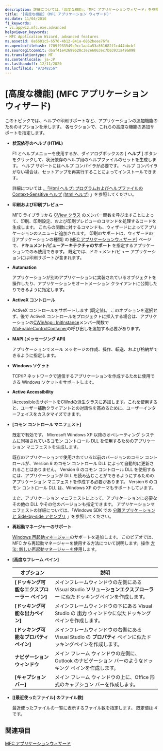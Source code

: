 ```yaml
---
description: 詳細については、「高度な機能」、「MFC アプリケーションウィザード」を参照してください。
title: '[高度な機能] (MFC アプリケーション ウィザード)'
ms.date: 11/04/2016
f1_keywords:
- vc.appwiz.mfc.exe.advanced
helpviewer_keywords:
- MFC Application Wizard, advanced features
ms.assetid: 8a6681c5-6576-4b12-841a-6862beee76fa
ms.openlocfilehash: f709f933549c9cc1aa4a53a361682f1c444bbcbf
ms.sourcegitcommit: d6af41e42699628c3e2e6063ec7b03931a49a098
ms.translationtype: MT
ms.contentlocale: ja-JP
ms.lasthandoff: 12/11/2020
ms.locfileid: "97248256"
---
```

# <a name="advanced-features-mfc-application-wizard"></a>[高度な機能] (MFC アプリケーション ウィザード)

このトピックでは、ヘルプや印刷サポートなど、アプリケーションの追加機能のためのオプションを示します。 各セクションで、これらの高度な機能の追加サポートを指定します。

- **状況依存のヘルプ (HTML)**

   F1 とヘルプメニューを使用するか、ダイアログボックスの [ **ヘルプ** ] ボタンをクリックして、状況依存のヘルプ用のヘルプファイルのセットを生成します。 ヘルプ サポートにはヘルプ コンパイラが必要です。 ヘルプ コンパイラがない場合は、セットアップを再実行することによってインストールできます。

   詳細については [、「Html ヘルプ: プログラムおよびヘルプファイルの Context-Sensitive ヘルプ](../../mfc/html-help-context-sensitive-help-for-your-programs.md) [(html ヘルプ)](../../build/reference/help-files-html-help.md) 」を参照してください。

- **印刷および印刷プレビュー**

   MFC ライブラリから [CView クラス](../../mfc/reference/cview-class.md) のメンバー関数を呼び出すことによって、印刷、印刷設定、および印刷プレビューのコマンドを処理するコードを生成します。 これらの関数に対するコマンドも、ウィザードによってアプリケーションのメニューに追加されます。 印刷のサポートは、ウィザードの [[アプリケーションの種類] の [MFC アプリケーションウィザード](../../mfc/reference/application-type-mfc-application-wizard.md)] ページで、**ドキュメント/ビューアーキテクチャのサポート** を指定するアプリケーションでのみ使用できます。 既定では、ドキュメント/ビュー アプリケーションには印刷サポートが含まれます。

- **Automation**

   アプリケーションが別のアプリケーションに実装されているオブジェクトを操作したり、アプリケーションをオートメーション クライアントに公開したりできるように指定します。

- **ActiveX コントロール**

   ActiveX コントロールをサポートします (既定値)。 このオプションを選択せず、後で ActiveX コントロールをプロジェクトに挿入する場合は、アプリケーションの[CWinApp:: InitInstance](../../mfc/reference/cwinapp-class.md#initinstance)メンバー関数で[AfxEnableControlContainer](ole-initialization.md#afxenablecontrolcontainer)の呼び出しを追加する必要があります。

- **MAPI (メッセージング API)**

   アプリケーションでメール メッセージの作成、操作、転送、および格納ができるように指定します。

- **Windows ソケット**

   TCP/IP ネットワークで通信するアプリケーションを作成するために使用できる Windows ソケットをサポートします。

- **Active Accessibility**

   [IAccessible](/windows/win32/api/oleacc/nn-oleacc-iaccessible)のサポートを[CWnd](../../mfc/reference/cwnd-class.md)の派生クラスに追加します。これを使用すると、ユーザー補助クライアントとの対話性を高めるために、ユーザーインターフェイスをカスタマイズできます。

- **[コモン コントロール マニフェスト]**

   既定で有効です。 Microsoft Windows XP 以降のオペレーティング システムに同梱されているコモン コントロール DLL を使用するためのアプリケーション マニフェストを生成します。

   既存のアプリケーションで使用されている以前のバージョンのコモン コントロールが、Version 6 のコモン コントロール DLL によって自動的に更新されることはありません。 Version 6 のコモン コントロール DLL を使用するには、アプリケーションが DLL を読み込むことができるようにするためのアプリケーション マニフェストを作成する必要があります。 Version 6 のコモン コントロール DLL は、Windows XP のテーマもサポートしています。

   また、アプリケーション マニフェストによって、アプリケーションに必要なその他の DLL やその他のバージョンも指定できます。 アプリケーションマニフェストの詳細については、「Windows SDK での [分離アプリケーションと Side-by-side アセンブリ](/windows/win32/SbsCs/isolated-applications-and-side-by-side-assemblies-portal) 」を参照してください。

- **再起動マネージャーのサポート**

   [Windows 再起動マネージャー](/windows/win32/RstMgr/using-restart-manager)のサポートを追加します。 このビデオでは、MFC から再起動マネージャーを使用する方法について説明します。操作 [方法: 新しい再起動マネージャーを使用](/previous-versions/visualstudio/visual-studio-2010/dd831853(v%3dvs.100))します。

- **[高度なフレーム ペイン]**

   |オプション|説明|
   |------------|-----------------|
   |**[ドッキング可能なエクスプローラー ペイン]**|メインフレームウィンドウの左側にある Visual Studio **ソリューションエクスプローラー** に似たドッキングペインを作成します。|
   |**[ドッキング可能な出力ペイン]**|メインフレームウィンドウの下にある Visual Studio の **出力** ウィンドウに似たドッキングペインを作成します。|
   |**[ドッキング可能なプロパティ ペイン]**|メインフレームウィンドウの右側にある Visual Studio の **プロパティ** ペインに似たドッキングペインを作成します。|
   |**ナビゲーション ウィンドウ**|メイン フレーム ウィンドウの左側に、Outlook のナビゲーション バーのようなドッキング ペインを作成します。|
   |**[キャプション バー]**|メイン フレーム ウィンドウの上に、Office 形式のキャプション バーを作成します。|

- **[[最近使ったファイル] のファイル数]**

   最近使ったファイルの一覧に表示するファイル数を指定します。 既定値は 4 です。

## <a name="see-also"></a>関連項目

[MFC アプリケーションウィザード](../../mfc/reference/mfc-application-wizard.md)
